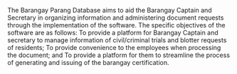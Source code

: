 The Barangay Parang Database aims to aid the Barangay Captain and Secretary in organizing information and administering document requests through the implementation of the software.
The specific objectives of the software are as follows: 
To provide a platform for Barangay Captain and secretary to manage information of civil/criminal trials and blotter requests of residents;
To provide convenience to the employees when processing the document; and
To provide a platform for them to streamline the process of generating and issuing of the barangay certification.